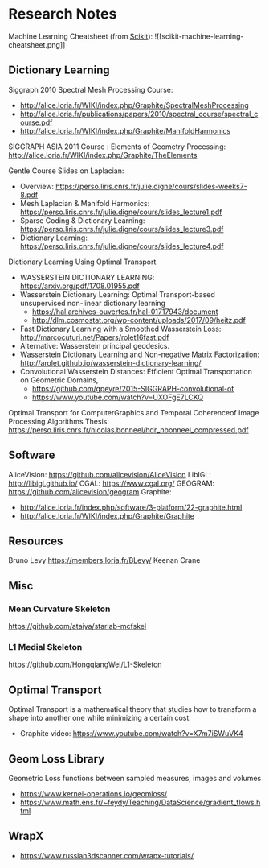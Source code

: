 # Research Notes
Machine Learning Cheatsheet (from [Scikit](https://scikit-learn.org/stable/tutorial/machine_learning_map/index.html)):
![[scikit-machine-learning-cheatsheet.png]]

## Dictionary Learning

Siggraph 2010 Spectral Mesh Processing Course:

- <http://alice.loria.fr/WIKI/index.php/Graphite/SpectralMeshProcessing>
- <http://alice.loria.fr/publications/papers/2010/spectral_course/spectral_course.pdf>
- <http://alice.loria.fr/WIKI/index.php/Graphite/ManifoldHarmonics>

SIGGRAPH ASIA 2011 Course : Elements of Geometry Processing: <http://alice.loria.fr/WIKI/index.php/Graphite/TheElements>

Gentle Course Slides on Laplacian:

- Overview: <https://perso.liris.cnrs.fr/julie.digne/cours/slides-weeks7-8.pdf>
- Mesh Laplacian & Manifold Harmonics: <https://perso.liris.cnrs.fr/julie.digne/cours/slides_lecture1.pdf>
- Sparse Coding & Dictionary Learning: <https://perso.liris.cnrs.fr/julie.digne/cours/slides_lecture3.pdf>
- Dictionary Learning: <https://perso.liris.cnrs.fr/julie.digne/cours/slides_lecture4.pdf>

Dictionary Learning Using Optimal Transport

- WASSERSTEIN DICTIONARY LEARNING: <https://arxiv.org/pdf/1708.01955.pdf>
- Wasserstein Dictionary Learning: Optimal Transport-based unsupervised non-linear dictionary learning
  - <https://hal.archives-ouvertes.fr/hal-01717943/document>
  - <http://dlm.cosmostat.org/wp-content/uploads/2017/09/heitz.pdf>
- Fast Dictionary Learning with a Smoothed Wasserstein Loss: <http://marcocuturi.net/Papers/rolet16fast.pdf>
- Alternative: Wasserstein principal geodesics.
- Wasserstein Dictionary Learning and Non-negative Matrix Factorization: <http://arolet.github.io/wasserstein-dictionary-learning/>
- Convolutional Wasserstein Distances: Efficient Optimal Transportation on Geometric Domains,
  - <https://github.com/gpeyre/2015-SIGGRAPH-convolutional-ot>
  - <https://www.youtube.com/watch?v=UXOFgE7LCKQ>

Optimal Transport for ComputerGraphics and Temporal Coherenceof Image Processing Algorithms Thesis: <https://perso.liris.cnrs.fr/nicolas.bonneel/hdr_nbonneel_compressed.pdf>

## Software

AliceVision: <https://github.com/alicevision/AliceVision>
LibIGL: <http://libigl.github.io/>
CGAL: <https://www.cgal.org/>
GEOGRAM: <https://github.com/alicevision/geogram>
Graphite:

- <http://alice.loria.fr/index.php/software/3-platform/22-graphite.html>
- <http://alice.loria.fr/WIKI/index.php/Graphite/Graphite>

## Resources

Bruno Levy <https://members.loria.fr/BLevy/>
Keenan Crane

## Misc

### Mean Curvature Skeleton

<https://github.com/ataiya/starlab-mcfskel>

### L1 Medial Skeleton

<https://github.com/HongqiangWei/L1-Skeleton>

## Optimal Transport

Optimal Transport is a mathematical theory that studies how to transform a shape into another one while minimizing a certain cost.

- Graphite video: <https://www.youtube.com/watch?v=X7m7iSWuVK4>

## Geom Loss Library

Geometric Loss functions between sampled measures, images and volumes

- <https://www.kernel-operations.io/geomloss/>
- <https://www.math.ens.fr/~feydy/Teaching/DataScience/gradient_flows.html>

## WrapX

- <https://www.russian3dscanner.com/wrapx-tutorials/>
